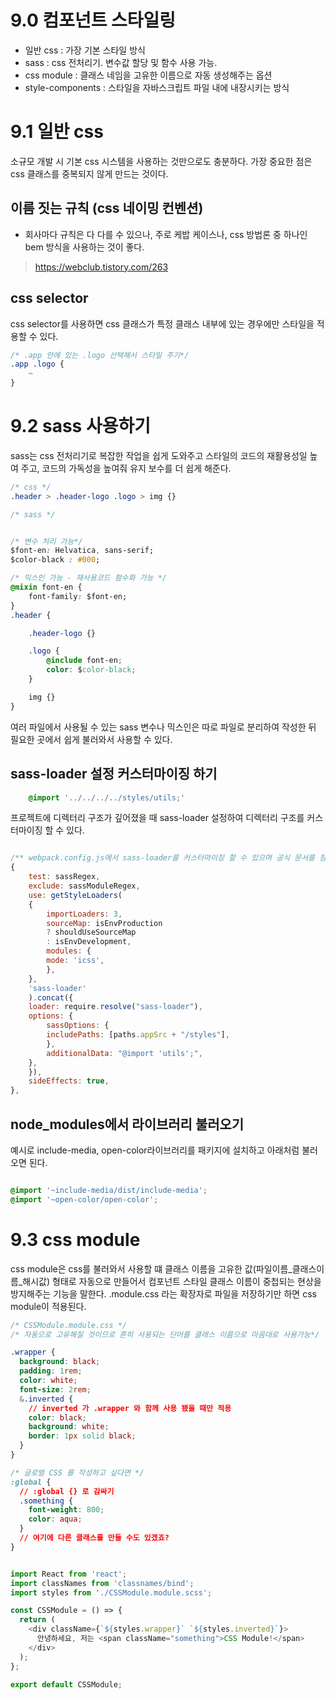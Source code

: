 # 9.0 컴포넌트 스타일링
- 일반 css : 가장 기본 스타일 방식
- sass : css 전처리기. 변수값 할당 및 함수 사용 가능.
- css module : 클래스 네임을 고유한 이름으로 자동 생성해주는 옵션
- style-components : 스타일을 자바스크립트 파일 내에 내장시키는 방식

# 9.1 일반 css
소규모 개발 시 기본 css 시스템을 사용하는 것만으로도 충분하다.
가장 중요한 점은 css 클래스를 중복되지 않게 만드는 것이다.

## 이름 짓는 규칙 (css 네이밍 컨벤션)
- 회사마다 규칙은 다 다를 수 있으나, 주로 케밥 케이스나, css 방법론 중 하나인 bem 방식을 사용하는 것이 좋다.
> https://webclub.tistory.com/263

## css selector 
css selector를 사용하면 css 클래스가 특정 클래스 내부에 있는 경우에만 스타일을 적용할 수 있다. 
<br>

```css
/* .app 안에 있는 .logo 선택해서 스타일 주기*/
.app .logo {
    ~
}
```

# 9.2 sass 사용하기
sass는 css 전처리기로 복잡한 작업을 쉽게 도와주고 스타일의 코드의 재활용성일 높여 주고, 코드의 가독성을 높여줘 유지 보수를 더 쉽게 해준다.

```css
/* css */
.header > .header-logo .logo > img {}

/* sass */


/* 변수 처리 가능*/
$font-en: Helvatica, sans-serif;
$color-black : #000;

/* 믹스인 가능 - 재사용코드 함수화 가능 */
@mixin font-en {
    font-family: $font-en;
}
.header {

    .header-logo {}

    .logo {
        @include font-en;
        color: $color-black;
    }

    img {}
}

```

여러 파일에서 사용될 수 있는 sass 변수나 믹스인은 따로 파일로 분리하여 작성한 뒤 필요한 곳에서 쉽게 불러와서 사용할 수 있다.

## sass-loader 설정 커스터마이징 하기

```css
    @import '../../../../styles/utils;'
```
프로젝트에 디렉터리 구조가 깊어졌을 때 sass-loader 설정하여 디렉터리 구조를 커스터마이징 할 수 있다.

```javascript

/** webpack.config.js에서 sass-loader를 커스터마이징 할 수 있으며 공식 문서를 참조하여 커스터마이징 해주면 된다.*/
{
    test: sassRegex,
    exclude: sassModuleRegex,
    use: getStyleLoaders(
    {
        importLoaders: 3,
        sourceMap: isEnvProduction
        ? shouldUseSourceMap
        : isEnvDevelopment,
        modules: {
        mode: 'icss',
        },
    },
    'sass-loader'
    ).concat({
    loader: require.resolve("sass-loader"),
    options: {
        sassOptions: {
        includePaths: [paths.appSrc + "/styles"],
        },
        additionalData: "@import 'utils';",
    },
    }),
    sideEffects: true,
},
```

## node_modules에서 라이브러리 불러오기
예시로 include-media, open-color라이브러리를 패키지에 설치하고 아래처럼 불러오면 된다.
```css

@import '~include-media/dist/include-media';
@import '~open-color/open-color';
```

# 9.3 css module
css module은 css를 불러와서 사용할 떄 클래스 이름을 고유한 값(파일이름_클래스이름_해시값) 형태로 자동으로 만들어서 컴포넌트 스타일 클래스 이름이 중첩되는 현상을 방지해주는 기능을 말한다. .module.css 라는 확장자로 파일을 저장하기만 하면 css module이 적용된다.

```css
/* CSSModule.module.css */
/* 자동으로 고유해질 것이므로 흔히 사용되는 단어를 클래스 이름으로 마음대로 사용가능*/

.wrapper {
  background: black;
  padding: 1rem;
  color: white;
  font-size: 2rem;
  &.inverted {
    // inverted 가 .wrapper 와 함께 사용 됐을 때만 적용
    color: black;
    background: white;
    border: 1px solid black;
  }
}

/* 글로벌 CSS 를 작성하고 싶다면 */
:global {
  // :global {} 로 감싸기
  .something {
    font-weight: 800;
    color: aqua;
  }
  // 여기에 다른 클래스를 만들 수도 있겠죠?
}

```

```javascript

import React from 'react';
import classNames from 'classnames/bind';
import styles from './CSSModule.module.scss';

const CSSModule = () => {
  return (
    <div className={`${styles.wrapper}` `${styles.inverted}`}>
      안녕하세요, 저는 <span className="something">CSS Module!</span>
    </div>
  );
};

export default CSSModule;
```